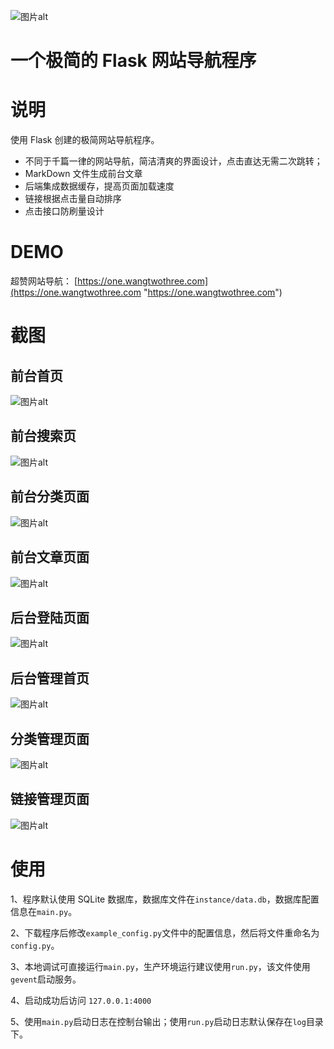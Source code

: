 ![图片alt](https://cdn.wangtwothree.com/imgur/IdeN4ZQ.png)

# 一个极简的 Flask 网站导航程序 

# 说明

使用 Flask 创建的极简网站导航程序。

- 不同于千篇一律的网站导航，简洁清爽的界面设计，点击直达无需二次跳转；
- MarkDown 文件生成前台文章
- 后端集成数据缓存，提高页面加载速度
- 链接根据点击量自动排序
- 点击接口防刷量设计

# DEMO

超赞网站导航： [https://one.wangtwothree.com](https://one.wangtwothree.com "https://one.wangtwothree.com")

# 截图

## 前台首页

![图片alt](https://cdn.wangtwothree.com/imgur/IdeN4ZQ.png)

## 前台搜索页

![图片alt](https://cdn.wangtwothree.com/imgur/clddQ3C.png)

## 前台分类页面

![图片alt](https://cdn.wangtwothree.com/imgur/GmVulIg.png)

## 前台文章页面

![图片alt](https://cdn.wangtwothree.com/imgur/hRzbfAl.png)

## 后台登陆页面

![图片alt](https://cdn.wangtwothree.com/imgur/HPQuee3.png)

## 后台管理首页

![图片alt](https://cdn.wangtwothree.com/imgur/XSOPg2q.png)

## 分类管理页面

![图片alt](https://cdn.wangtwothree.com/imgur/D8mznCt.png)

## 链接管理页面

![图片alt](https://cdn.wangtwothree.com/imgur/nx7tOgc.png)

# 使用

1、程序默认使用 SQLite 数据库，数据库文件在`instance/data.db`，数据库配置信息在`main.py`。

2、下载程序后修改`example_config.py`文件中的配置信息，然后将文件重命名为`config.py`。

3、本地调试可直接运行`main.py`，生产环境运行建议使用`run.py`，该文件使用`gevent`启动服务。

4、启动成功后访问 `127.0.0.1:4000`

5、使用`main.py`启动日志在控制台输出；使用`run.py`启动日志默认保存在`log`目录下。